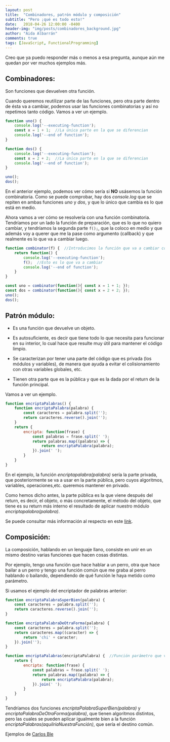 ```yaml
---
layout: post
title:  "Combinadores, patrón módulo y composición"
subtitle: "Pero ¡qué es todo esto!"
date:   2018-04-26 12:00:00 -0400
header-img: "img/posts/combinadores_background.jpg"
author: "Aida Albarrán"
comments: true
tags: [JavaScript, FunctionalProgramming]
---
```


Creo que ya puedo responder más o menos a esa pregunta, aunque aún me quedan por ver muchos ejemplos más.

## Combinadores:

Son funciones que devuelven otra función.

Cuando queremos reutilizar parte de las funciones, pero otra parte dentro de ésta va a cambiar, podemos usar las funciones combinatorias y así no repetimos tanto código. Vamos a ver un ejemplo.

```js
function uno() {
    console.log('--executing-function');
    const x = 1 + 1;  //La única parte en la que se diferencian
    console.log('--end of function');
}

function dos() {
    console.log('--executing-function');
    const x = 2 + 2;  //La única parte en la que se diferencian
    console.log('--end of function');
}

uno();
dos();
```

En el anterior ejemplo, podemos ver cómo sería si __NO__ usásemos la función combinatoria. Como se puede comprobar, hay dos *console.log* que se repiten en ambas funciones *uno* y *dos*, y que lo único que cambia es lo que está en medio.

Ahora vamos a ver cómo se resolvería con una función combinatoria. Tendríamos por un lado la función de preparación, que es lo que no quiero cambiar, y tendríamos la segunda parte ```f();```, que la coloco en medio y que además voy a querer que me la pase como argumento (callback) y que realmente es lo que va a cambiar luego.

```js
function combinator(f) {  //Introducimos la función que va a cambiar como parámetro
    return function() {
        console.log('--executing-function');
        f();  //Esto es lo que va a cambiar
        console.log('--end of function');
    }
}

const uno = combinator(function(){ const x = 1 + 1; });
const dos = combinator(function(){ const x = 2 + 2; });
uno();
dos();
```


## Patrón módulo:

* Es una función que devuelve un objeto.

* Es autosuficiente, es decir que tiene todo lo que necesita para funcionar en su interior, lo cual hace que resulte muy útil para mantener el código limpio.

* Se caracterizan por tener una parte del código que es privada (los módulos y variables), de manera que ayuda a evitar el colisionamiento con otras variables globales, etc.

* Tienen otra parte que es la pública y que es la dada por el return de la función principal.

Vamos a ver un ejemplo.

```js
function encriptaPalabras() {
    function encriptaPalabra(palabra) {
        const caracteres = palabra.split('');
        return caracteres.reverse().join('');
    }
    return {
        encripta: function(frase) {
            const palabras = frase.split(' ');
            return palabras.map((palabra) => {
                return encriptaPalabra(palabra);
            }).join(' ');
        }
    }
}
```

En el ejemplo, la función *encriptapalabra(palabra)* sería la parte privada, que posteriormente se va a usar en la parte pública, pero cuyos algoritmos, variables, operaciones,etc. queremos mantener en privado.

Como hemos dicho antes, la parte pública es la que viene después del return, es decir, el objeto, o más concretamente, el método del objeto, que tiene es su return más interno el resultado de aplicar nuestro módulo *encriptapalabra(palabra)*.

Se puede consultar más información al respecto en este [link](http://www.etnassoft.com/2011/04/11/el-patron-de-modulo-en-javascript-en-profundidad/).

## Composición:

La composición, hablando en un lenguaje llano, consiste en unir en un mismo destino varias funciones que hacen cosas distintas.

Por ejemplo, tengo una función que hace hablar a un perro, otra que hace bailar a un perro y tengo una función común que me graba al perro hablando o bailando, dependiendo de qué función le haya metido como parámetro.

Si usamos el ejemplo del encriptador de palabras anterior:

```js
function encriptaPalabraSuperBien(palabra) {
    const caracteres = palabra.split('');
    return caracteres.reverse().join('');
}

function encriptaPalabraDeOtraForma(palabra) {
    const caracteres = palabra.split('');
    return caracteres.map((caracter) => {
        return 'chi' + caracter;
    }).join('');
}

function encriptaPalabras(encriptaPalabra) {  //Función parámetro que variará
    return {
        encripta: function(frase) {
            const palabras = frase.split(' ');
            return palabras.map((palabra) => {
                return encriptaPalabra(palabra);
            }).join(' ');
        }
    }
}
```

Tendríamos dos funciones *encriptaPalabraSuperBien(palabra)* y *encriptaPalabraDeOtraForma(palabra)*, que tienen algoritmos distintos, pero las cuales se pueden aplicar igualmente bien a la función *encriptaPalabras(aquíIríaNuestraFunción)*, que sería el destino común.

Ejemplos de [Carlos Ble](https://medium.com/@Carlosble)
